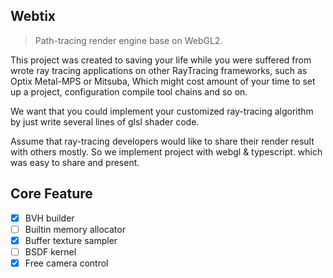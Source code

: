 Webtix
-----
> Path-tracing render engine base on WebGL2.

This project was created to saving your life while you were suffered from wrote ray tracing applications on other RayTracing frameworks, such as Optix Metal-MPS or Mitsuba, Which might cost amount of your time to set up a project, configuration compile tool chains and so on.

We want that you could implement your customized ray-tracing algorithm by just write several lines of glsl shader code.

Assume that ray-tracing developers would like to share their render result with others mostly. So we implement project with webgl & typescript. which was easy to share and present.

## Core Feature
- [x] BVH builder
- [ ] Builtin memory allocator
- [x] Buffer texture sampler
- [ ] BSDF kernel
- [x] Free camera control